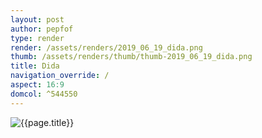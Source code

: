 ```yaml
---
layout: post
author: pepfof
type: render
render: /assets/renders/2019_06_19_dida.png
thumb: /assets/renders/thumb/thumb-2019_06_19_dida.png
title: Dida
navigation_override: /
aspect: 16:9
domcol: ^544550
---
```


<!--USER BEGIN 1-->

<!--USER END 1-->
<img src = "{{ page.render }}" class="image_main" alt="{{page.title}}">

<!--USER BEGIN 2-->

<!--USER END 2-->

